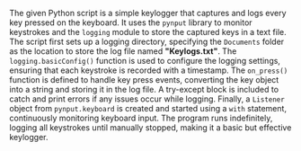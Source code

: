 The given Python script is a simple keylogger that captures and logs every key pressed on the keyboard. It uses the `pynput` library to monitor keystrokes and the `logging` module to store the captured keys in a text file. The script first sets up a logging directory, specifying the `Documents` folder as the location to store the log file named **"Keylogs.txt"**. The `logging.basicConfig()` function is used to configure the logging settings, ensuring that each keystroke is recorded with a timestamp. The `on_press()` function is defined to handle key press events, converting the key object into a string and storing it in the log file. A try-except block is included to catch and print errors if any issues occur while logging. Finally, a `Listener` object from `pynput.keyboard` is created and started using a `with` statement, continuously monitoring keyboard input. The program runs indefinitely, logging all keystrokes until manually stopped, making it a basic but effective keylogger.
